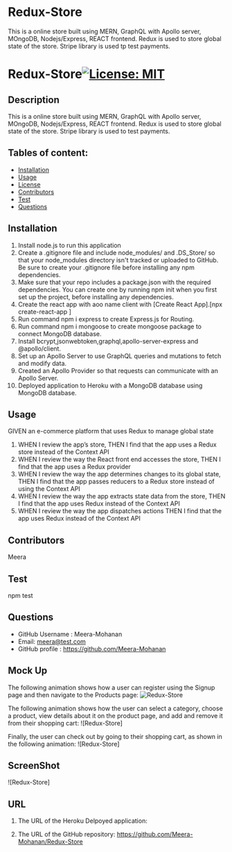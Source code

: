 # Redux-Store
This is a online store built using MERN, GraphQL with Apollo server, MOngoDB, Nodejs/Express, REACT frontend. Redux is  used to store global state of the store. Stripe library is used tp test payments.
# Redux-Store[![License: MIT](https://img.shields.io/badge/License-MIT-green.svg)](https://opensource.org/licenses/MIT)

## Description
This is a online store built using MERN, GraphQL with Apollo server, MOngoDB, Nodejs/Express, REACT frontend. Redux is  used to store global state of the store. Stripe library is used to test payments.

## Tables of content:
  * [Installation](#installation)
  * [Usage](#usage)
  * [License](#license)
  * [Contributors](#contributors)
  * [Test](#test)
  * [Questions](#questions)

## Installation

1. Install node.js to run this application
2. Create a .gitignore file and include node_modules/ and .DS_Store/ so that your node_modules directory isn't tracked or uploaded to GitHub. Be sure to create your .gitignore file before installing any npm dependencies.
3. Make sure that your repo includes a package.json with the required dependencies. You can create one by running npm init when you first set up the project, before installing any dependencies.
4. Create the react app with aoo name client with [Create React App].[npx create-react-app <app-name>]
5. Run command npm i express to create Express.js for Routing.
6. Run command npm i mongoose to create mongoose package to connect MongoDB database.
7. Install bcrypt,jsonwebtoken,graphql,apollo-server-express and @apollo/client.
8. Set up an Apollo Server to use GraphQL queries and mutations to fetch and modify data.
9. Created an Apollo Provider so that requests can communicate with an Apollo Server.
10. Deployed application to Heroku with a MongoDB database using MongoDB database.

## Usage 
GIVEN an e-commerce platform that uses Redux to manage global state
1. WHEN I review the app’s store,
    THEN I find that the app uses a Redux store instead of the Context API
2. WHEN I review the way the React front end accesses the store,
    THEN I find that the app uses a Redux provider
3. WHEN I review the way the app determines changes to its global state,
    THEN I find that the app passes reducers to a Redux store instead of using the Context API
4. WHEN I review the way the app extracts state data from the store,
    THEN I find that the app uses Redux instead of the Context API
5. WHEN I review the way the app dispatches actions
    THEN I find that the app uses Redux instead of the Context API
    
## Contributors
Meera

## Test
npm test

## Questions
  * GitHub Username : Meera-Mohanan
  * Email: meera@test.com
  * GitHub profile : https://github.com/Meera-Mohanan

## Mock Up
The following animation shows how a user can register using the Signup page and then navigate to the Products page:
![Redux-Store](assets/image/22-state-homework-demo-01.gif)

The following animation shows how the user can select a category, choose a product, view details about it on the product page, and add and remove it from their shopping cart:
![Redux-Store]

Finally, the user can check out by going to their shopping cart, as shown in the following animation:
![Redux-Store]

## ScreenShot

![Redux-Store]


## URL
1. The URL of the Heroku Delpoyed application:


2. The URL of the GitHub repository:
https://github.com/Meera-Mohanan/Redux-Store